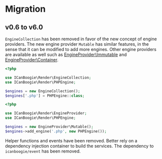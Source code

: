 # Migration

## v0.6 to v6.0

`EngineCollection` has been removed in favor of the new concept of engine providers. The new engine
provider `Mutable` has similar features, in the sense that it can be modified to add more engines.
Other engine providers are available as well such as [EngineProvider\Immutable][] and
[EngineProvider\Container][].

```php
<?php

use ICanBoogie\Render\EngineCollection;
use ICanBoogie\Render\PHPEngine;

$engines = new EngineCollection();
$engines['.php'] = PHPEngine::class;
```

```php
<?php

use ICanBoogie\Render\EngineProvider;
use ICanBoogie\Render\PHPEngine;

$engines = new EngineProvider\Mutable();
$engines->add_engine('.php', new PHPEngine());
```

Helper functions and events have been removed. Better rely on a dependency injection container to
build the services. The dependency to `icanboogie/event` has been removed.


[EngineProvider\Immutable]: lib/EngineProvider/Immutable.php
[EngineProvider\Container]: lib/EngineProvider/Container.php
